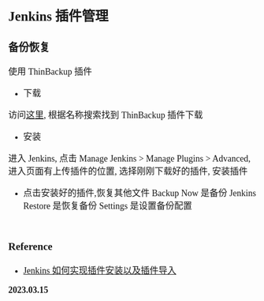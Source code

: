 <font size=4 face='楷体'>

## Jenkins 插件管理

### 备份恢复

使用 ThinBackup 插件

- 下载

访问[这里](http://updates.jenkins-ci.org/download/plugins/), 根据名称搜索找到 ThinBackup 插件下载

- 安装

进入 Jenkins, 点击 Manage Jenkins > Manage Plugins > Advanced, 进入页面有上传插件的位置, 选择刚刚下载好的插件, 安装插件

- 点击安装好的插件,恢复其他文件
  Backup Now 是备份 Jenkins
  Restore 是恢复备份
  Settings 是设置备份配置

###

```bash

```

### Reference

- [Jenkins 如何实现插件安装以及插件导入](https://www.yisu.com/zixun/545340.html)

**2023.03.15**
